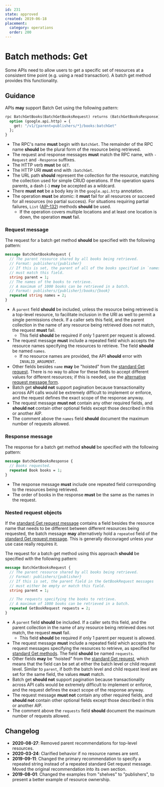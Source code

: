 ```yaml
---
id: 231
state: approved
created: 2019-06-18
placement:
  category: operations
  order: 200
---
```


# Batch methods: Get

Some APIs need to allow users to get a specific set of resources at a
consistent time point (e.g. using a read transaction). A batch get method
provides this functionality.

## Guidance

APIs **may** support Batch Get using the following pattern:

```proto
rpc BatchGetBooks(BatchGetBooksRequest) returns (BatchGetBooksResponse) {
  option (google.api.http) = {
    get: "/v1/{parent=publishers/*}/books:batchGet"
  };
}
```

- The RPC's name **must** begin with `BatchGet`. The remainder of the RPC name
  **should** be the plural form of the resource being retrieved.
- The request and response messages **must** match the RPC name, with
  `-Request` and `-Response` suffixes.
- The HTTP verb **must** be `GET`.
- The HTTP URI **must** end with `:batchGet`.
- The URL path **should** represent the collection for the resource, matching
  the collection used for simple CRUD operations. If the operation spans
  parents, a dash (`-`) **may** be accepted as a wildcard.
- There **must not** be a body key in the `google.api.http` annotation.
- The operation **must** be atomic: it **must** fail for all resources or
  succeed for all resources (no partial success). For situations requiring
  partial failures, `List` ([AIP-132][]) methods **should** be used.
  - If the operation covers multiple locations and at least one location is
    down, the operation **must** fail.

### Request message

The request for a batch get method **should** be specified with the following
pattern:

```proto
message BatchGetBooksRequest {
  // The parent resource shared by all books being retrieved.
  // Format: publishers/{publisher}
  // If this is set, the parent of all of the books specified in `names`
  // must match this field.
  string parent = 1;
  // The names of the books to retrieve.
  // A maximum of 1000 books can be retrieved in a batch.
  // Format: publishers/{publisher}/books/{book}
  repeated string names = 2;
}
```

- A `parent` field **should** be included, unless the resource being retrieved
  is a top-level resource, to facilitate inclusion in the URI as
  well to permit a single permissions check. If a caller sets this field, and
  the parent collection in the name of any resource being retrieved does not
  match, the request **must** fail.
  - This field **should** be required if only 1 parent per request is allowed.
- The request message **must** include a repeated field which accepts the
  resource names specifying the resources to retrieve. The field **should** be
  named `names`.
  - If no resource names are provided, the API **should** error with
    `INVALID_ARGUMENT`.
- Other fields besides `name` **may** be "hoisted" from the [standard Get
  request][request-message]. There is no way to allow for these fields to
  accept different values for different resources; if this is needed, use the
  [alternative request message form](#nested-request-objects).
- Batch get **should not** support pagination because transactionality across
  API calls would be extremely difficult to implement or enforce, and the
  request defines the exact scope of the response anyway.
- The request message **must not** contain any other required fields, and
  **should not** contain other optional fields except those described in this
  or another AIP.
- The comment above the `names` field **should** document the maximum number of
  requests allowed.

### Response message

The response for a batch get method **should** be specified with the following
pattern:

```proto
message BatchGetBooksResponse {
  // Books requested.
  repeated Book books = 1;
}
```

- The response message **must** include one repeated field corresponding to the
  resources being retrieved.
- The order of books in the response **must** be the same as the names in the
  request.

[request-message]: ./0131.md#request-message

### Nested request objects

If the [standard Get request message][request-message] contains a field besides
the resource name that needs to be different between different resources being
requested, the batch message **may** alternatively hold a `repeated` field of
the [standard Get request message][request-message]. This is generally
discouraged unless your use case really requires it.

The request for a batch get method using this approach **should** be specified
with the following pattern:

```proto
message BatchGetBooksRequest {
  // The parent resource shared by all books being retrieved.
  // Format: publishers/{publisher}
  // If this is set, the parent field in the GetBookRequest messages
  // must either be empty or match this field.
  string parent = 1;

  // The requests specifying the books to retrieve.
  // A maximum of 1000 books can be retrieved in a batch.
  repeated GetBookRequest requests = 2;
}
```

- A `parent` field **should** be included. If a caller sets this field, and the
  parent collection in the name of any resource being retrieved does not match,
  the request **must** fail.
  - This field **should** be required if only 1 parent per request is allowed.
- The request message **must** include a repeated field which accepts the
  request messages specifying the resources to retrieve, as specified for
  [standard Get methods][request-message]. The field **should** be named
  `requests`.
- Other fields **may** be "hoisted" from the [standard Get
  request][request-message], which means that the field can be set at either
  the batch level or child request level. Similar to `parent`, if both the
  batch level and child request level are set for the same field, the values
  **must** match.
- Batch get **should not** support pagination because transactionality across
  API calls would be extremely difficult to implement or enforce, and the
  request defines the exact scope of the response anyway.
- The request message **must not** contain any other required fields, and
  **should not** contain other optional fields except those described in this
  or another AIP.
- The comment above the `requests` field **should** document the maximum number
  of requests allowed.

[aip-132]: https://aip.dev/132

## Changelog

- **2020-08-27**: Removed parent recommendations for top-level resources.
- **2020-03-24**: Clarified behavior if no resource names are sent.
- **2019-09-11**: Changed the primary recommendation to specify a repeated
  string instead of a repeated standard Get request message. Moved the original
  recommendation into its own section.
- **2019-08-01**: Changed the examples from "shelves" to "publishers", to
  present a better example of resource ownership.
